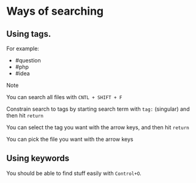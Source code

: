 # Ways of searching

## Using tags.

For example:

- #question
- #php
- #idea

> [!note]
> You can search all files with `CNTL + SHIFT + F`
> 
> Constrain search to tags by starting search term with `tag:` (singular) and then hit `return`
>
> You can select the tag you want with the arrow keys, and then hit `return`
> 
> You can pick the file you want with the arrow keys

## Using keywords

You should be able to find stuff easily with `Control+O`.
